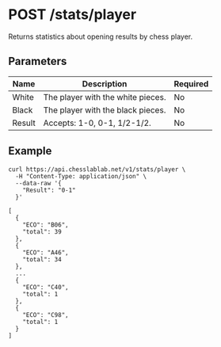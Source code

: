 # POST /stats/player

Returns statistics about opening results by chess player.

## Parameters

| Name | Description | Required |
| ---- | ----------- | -------- |
| White | The player with the white pieces. | No |
| Black | The player with the black pieces. | No |
| Result | Accepts: 1-0, 0-1, 1/2-1/2. | No |

## Example

```text
curl https://api.chesslablab.net/v1/stats/player \
  -H "Content-Type: application/json" \
  --data-raw '{
    "Result": "0-1"
  }'
```

```text
[
  {
    "ECO": "B06",
    "total": 39
  },
  {
    "ECO": "A46",
    "total": 34
  },
  ...
  {
    "ECO": "C40",
    "total": 1
  },
  {
    "ECO": "C98",
    "total": 1
  }
]
```
